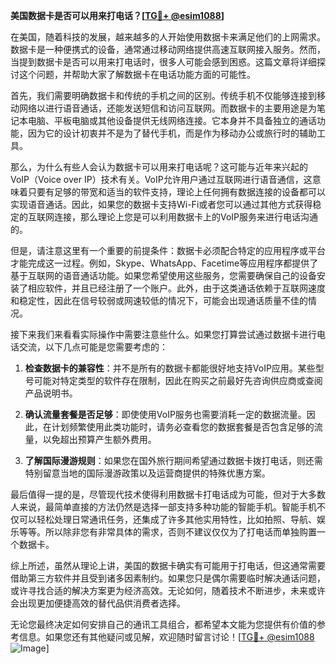 **美国数据卡是否可以用来打电话？[[TG💪+ @esim1088](https://t.me/s/esim1088)]**

在美国，随着科技的发展，越来越多的人开始使用数据卡来满足他们的上网需求。数据卡是一种便携式的设备，通常通过移动网络提供高速互联网接入服务。然而，当提到数据卡是否可以用来打电话时，很多人可能会感到困惑。这篇文章将详细探讨这个问题，并帮助大家了解数据卡在电话功能方面的可能性。

首先，我们需要明确数据卡和传统的手机之间的区别。传统手机不仅能够连接到移动网络以进行语音通话，还能发送短信和访问互联网。而数据卡的主要用途是为笔记本电脑、平板电脑或其他设备提供无线网络连接。它本身并不具备独立的通话功能，因为它的设计初衷并不是为了替代手机，而是作为移动办公或旅行时的辅助工具。

那么，为什么有些人会认为数据卡可以用来打电话呢？这可能与近年来兴起的VoIP（Voice over IP）技术有关。VoIP允许用户通过互联网进行语音通信，这意味着只要有足够的带宽和适当的软件支持，理论上任何拥有数据连接的设备都可以实现语音通话。因此，如果您的数据卡支持Wi-Fi或者您可以通过其他方式获得稳定的互联网连接，那么理论上您是可以利用数据卡上的VoIP服务来进行电话沟通的。

但是，请注意这里有一个重要的前提条件：数据卡必须配合特定的应用程序或平台才能完成这一过程。例如，Skype、WhatsApp、Facetime等应用程序都提供了基于互联网的语音通话功能。如果您希望使用这些服务，您需要确保自己的设备安装了相应软件，并且已经注册了一个账户。此外，由于这类通话依赖于互联网速度和稳定性，因此在信号较弱或网速较低的情况下，可能会出现通话质量不佳的情况。

接下来我们来看看实际操作中需要注意些什么。如果您打算尝试通过数据卡进行电话交流，以下几点可能是您需要考虑的：

1. **检查数据卡的兼容性**：并不是所有的数据卡都能很好地支持VoIP应用。某些型号可能对特定类型的软件存在限制，因此在购买之前最好先咨询供应商或查阅产品说明书。
   
2. **确认流量套餐是否足够**：即使使用VoIP服务也需要消耗一定的数据流量。因此，在计划频繁使用此类功能时，请务必查看您的数据套餐是否包含足够的流量，以免超出预算产生额外费用。
   
3. **了解国际漫游规则**：如果您在国外旅行期间希望通过数据卡拨打电话，则还需特别留意当地的国际漫游政策以及运营商提供的特殊优惠方案。

最后值得一提的是，尽管现代技术使得利用数据卡打电话成为可能，但对于大多数人来说，最简单直接的方法仍然是选择一部支持多种功能的智能手机。智能手机不仅可以轻松处理日常通讯任务，还集成了许多其他实用特性，比如拍照、导航、娱乐等等。所以除非您有非常具体的需求，否则不建议仅仅为了打电话而单独购置一个数据卡。

综上所述，虽然从理论上讲，美国的数据卡确实有可能用于打电话，但这通常需要借助第三方软件并且受到诸多因素制约。如果您只是偶尔需要临时解决通话问题，或许寻找合适的解决方案更为经济高效。无论如何，随着技术不断进步，未来或许会出现更加便捷高效的替代品供消费者选择。

无论您最终决定如何安排自己的通讯工具组合，都希望本文能为您提供有价值的参考信息。如果您还有其他疑问或见解，欢迎随时留言讨论！[[TG💪+ @esim1088](https://t.me/s/esim1088) ![Image](https://i.postimg.cc/4NQfJmqS/Snipaste-2025-05-13-00-14-12.png)]